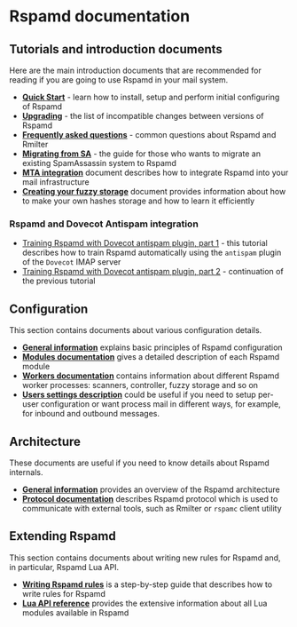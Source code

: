 # Rspamd documentation

## Tutorials and introduction documents

Here are the main introduction documents that are recommended for reading if you are going to use Rspamd in your mail system.

* **[Quick Start](quick_start.md)** - learn how to install, setup and perform initial configuring of Rspamd
* **[Upgrading](migration.md)** - the list of incompatible changes between versions of Rspamd
* **[Frequently asked questions](faq.md)** - common questions about Rspamd and Rmilter
* **[Migrating from SA](migrate_sa.md)** - the guide for those who wants to migrate an existing SpamAssassin system to Rspamd
* **[MTA integration](integration.md)** document describes how to integrate Rspamd into your mail infrastructure
* **[Creating your fuzzy storage](http://rspamd.com/doc/fuzzy_storage.html)** document provides information about how to make your own hashes storage and how to learn it efficiently

### Rspamd and Dovecot Antispam integration

* [Training Rspamd with Dovecot antispam plugin, part 1](https://kaworu.ch/blog/2014/03/25/dovecot-antispam-with-rspamd/) - this tutorial describes how to train Rspamd automatically using the `antispam` plugin of the `Dovecot` IMAP server
* [Training Rspamd with Dovecot antispam plugin, part 2](https://kaworu.ch/blog/2015/10/12/dovecot-antispam-with-rspamd-part2/) - continuation of the previous tutorial

## Configuration

This section contains documents about various configuration details.

* **[General information](./configuration/index.md)** explains basic principles of Rspamd configuration
* **[Modules documentation](./modules/)** gives a detailed description of each Rspamd module
* **[Workers documentation](./workers/)** contains information about different Rspamd worker processes: scanners, controller, fuzzy storage and so on
* **[Users settings description](./configuration/settings.md)** could be useful if you need to setup per-user configuration or want process mail in different ways, for example, for inbound and outbound messages.

## Architecture

These documents are useful if you need to know details about Rspamd internals.

* **[General information](./architecture/index.md)** provides an overview of the Rspamd architecture
* **[Protocol documentation](./architecture/protocol.md)** describes Rspamd protocol which is used to communicate with external tools, such as Rmilter or `rspamc` client utility


## Extending Rspamd

This section contains documents about writing new rules for Rspamd and, in particular, Rspamd Lua API.

* **[Writing Rspamd rules](./tutorials/writing_rules.md)** is a step-by-step guide that describes how to write rules for Rspamd
* **[Lua API reference](./lua/)** provides the extensive information about all Lua modules available in Rspamd
